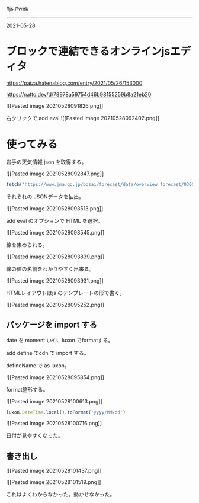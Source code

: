 #js #web

---
2021-05-28

# ブロックで連結できるオンラインjsエディタ


https://paiza.hatenablog.com/entry/2021/05/26/153000

https://natto.dev/d/78978a59754d46b98155259b8a21eb20

![[Pasted image 20210528091826.png]]

右クリックで add eval
![[Pasted image 20210528092402.png]]

# 使ってみる

岩手の天気情報 json を取得する。

![[Pasted image 20210528092847.png]]
```javascript
fetch('https://www.jma.go.jp/bosai/forecast/data/overview_forecast/030000.json').then(data => data.json())
```

それぞれの JSONデータを抽出。

![[Pasted image 20210528093513.png]]

add eval のオプションで HTML を選択。

![[Pasted image 20210528093545.png]]

線を集められる。

![[Pasted image 20210528093839.png]]

線の値の名前をわかりやすく出来る。

![[Pasted image 20210528093931.png]]

HTMLレイアウトはjs のテンプレートの形で書く。

![[Pasted image 20210528095252.png]]


## パッケージを import する

date を moment いや、luxon でformatする。

add define でcdn で import する。

defineName で as luxon。

![[Pasted image 20210528095854.png]]

format整形する。

![[Pasted image 20210528100613.png]]

```javascript
luxon.DateTime.local().toFormat('yyyy/MM/dd')
```

![[Pasted image 20210528100716.png]]

日付が見やすくなった。

## 書き出し

![[Pasted image 20210528101437.png]]

![[Pasted image 20210528101519.png]]

これはよくわからなかった。動かせなかった。

